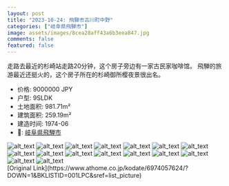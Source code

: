 ```yaml
---
layout: post
title: "2023-10-24: 飛騨市古川町中野"
categories: ["岐阜県飛騨市"]
image: assets/images/8cea28aff43a6b3eea847.jpg
comments: false
featured: false
---
```

<p>走路去最近的杉崎站走路20分钟，这个房子旁边有一家古民家咖啡馆。
飛騨的旅游最近还挺火的，这个房子所在的杉崎御所樱夜景很出名。</p>

* 价格: 9000000 JPY
* 户型: 9SLDK
* 土地面积: 981.71m²
* 建筑面积: 259.19m²
* 建造时间: 1974-06
* 📍: [岐阜県飛騨市](https://www.google.com/maps/search/?api=1&query=36.2444895%2C137.1596126)

<div class="scroll-container"><img src="/assets/images/e1f79df4922fe69515cde.jpg" alt="alt_text"/>
<img src="/assets/images/18ddc3edb08f9f528b10b.jpg" alt="alt_text"/>
<img src="/assets/images/108e50e6e029f77f0a67b.jpg" alt="alt_text"/>
<img src="/assets/images/5aedcb535f4eb100873a5.jpg" alt="alt_text"/>
<img src="/assets/images/c5fe238810dd4a01c0af8.jpg" alt="alt_text"/>
<img src="/assets/images/a58213f3860a4b40732b4.jpg" alt="alt_text"/>
<img src="/assets/images/2012d5854cb53bc82383c.jpg" alt="alt_text"/>
<img src="/assets/images/2a93df5e795ae27cb10d5.jpg" alt="alt_text"/>
<img src="/assets/images/d53996bc6530bb3683cae.jpg" alt="alt_text"/>
<img src="/assets/images/8df4232067e9b0a486ae6.jpg" alt="alt_text"/>
<img src="/assets/images/a8320b425ec999867ec45.jpg" alt="alt_text"/>
<img src="/assets/images/8336c0937f5794910730b.jpg" alt="alt_text"/>
<img src="/assets/images/83dd0f4bb08f5871f97d2.jpg" alt="alt_text"/>
<img src="/assets/images/e796def600ebd5a412d72.jpg" alt="alt_text"/>
<img src="/assets/images/dc4bf75eff0d8b44ee69c.jpg" alt="alt_text"/>
<img src="/assets/images/bc81bcad3eb8ba45793f5.jpg" alt="alt_text"/></div>
[Original Link](https://www.athome.co.jp/kodate/6974057624/?DOWN=1&BKLISTID=001LPC&sref=list_picture)
